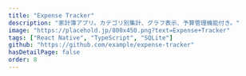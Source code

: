 ```yaml
---
title: "Expense Tracker"
description: "家計簿アプリ。カテゴリ別集計、グラフ表示、予算管理機能付き。"
image: "https://placehold.jp/800x450.png?text=Expense+Tracker"
tags: ["React Native", "TypeScript", "SQLite"]
github: "https://github.com/example/expense-tracker"
hasDetailPage: false
order: 8
---
```


